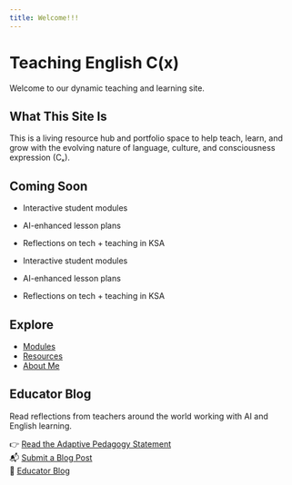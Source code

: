 ```yaml
---
title: Welcome!!!
---
```


# Teaching English C(x)

Welcome to our dynamic teaching and learning site.

## What This Site Is

This is a living resource hub and portfolio space to help teach, learn, and grow with the evolving nature of language, culture, and consciousness expression (Cₓ).

## Coming Soon

- Interactive student modules
- AI-enhanced lesson plans
- Reflections on tech + teaching in KSA
  
- Interactive student modules  
- AI-enhanced lesson plans  
- Reflections on tech + teaching in KSA  

## Explore

- [Modules](modules/)  
- [Resources](resources/)  
- [About Me](about.md)  

## Educator Blog  

Read reflections from teachers around the world working with AI and English learning.

👉 [Read the Adaptive Pedagogy Statement](/Teaching-English-C-x-/adaptive-pedagogy/)  
📬 [Submit a Blog Post](https://docs.google.com/forms/d/e/1FAIpQLSdU05wDy1l6EdJxO99UQ4jCvYn35QcMWsGZKb62c8OkskCNig/viewform?usp=header)  
📰 [Educator Blog](educator-blog.md)


